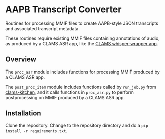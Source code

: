 # AAPB Transcript Converter
Routines for processing MMIF files to create AAPB-style JSON transcripts and associated transcript metadata.

These routines require existing MMIF files containing annotations of audio, as produced by a CLAMS ASR app, like the [CLAMS whisper-wrapper app](https://apps.clams.ai/whisper-wrapper/).

## Overview

The `proc_asr` module includes functions for processing MMIF produced by a CLAMS ASR app.

The `post_proc_item` module includes functions called by `run_job.py` from [clams-kitchen](https://github.com/WGBH-MLA/clams-kitchen), and it calls functions in `proc_asr.py` to perform postprocessing on MMIF produced by a CLAMS ASR app.

## Installation

Clone the repository.  Change to the repository directory and do a `pip install -r requirements.txt`.



